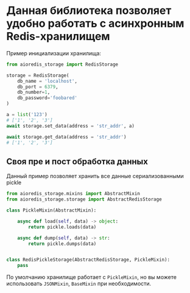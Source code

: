 # Данная библиотека позволяет удобно работать с асинхронным Redis-хранилищем
Пример инициализации хранилища:
```python
from aioredis_storage import RedisStorage

storage = RedisStorage(
	db_name = 'localhost',
	db_port = 6379,
	db_number=1,
	db_password='foobared'
)

a = list('123')
# ['1', '2', '3']
await storage.set_data(address = 'str_addr', a)

await storage.get_data(address = 'str_addr')
# ['1', '2', '3']

```


## Своя пре и пост обработка данных
Данный пример позволяет хранить все данные сериализованными pickle
```python
from aioredis_storage.mixins import AbstractMixin
from aioredis_storage.storage import AbstractRedisStorage

class PickleMixin(AbstractMixin):

	async def load(self, data) -> object:
		return pickle.loads(data)

	async def dump(self, data) -> str:
		return pickle.dumps(data)


class RedisPickleStorage(AbstractRedisStorage, PickleMixin):
	pass

```

По умолчанию хранилище работает с `PickleMixin`, но вы можете использовать `JSONMixin`, `BaseMixin` при необходимости.
